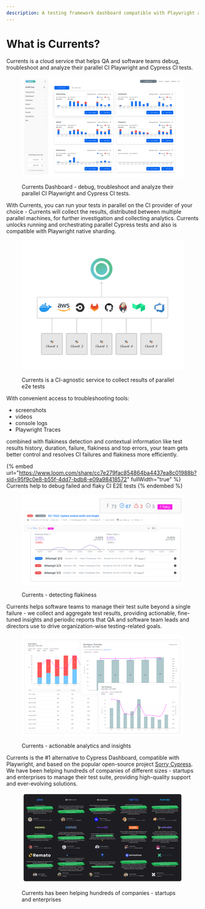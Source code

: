 ```yaml
---
description: A testing framework dashboard compatible with Playwright and Cypress.
---
```


# What is Currents?

Currents is a cloud service that helps QA and software teams debug, troubleshoot and analyze their parallel CI Playwright and Cypress CI tests.&#x20;

<figure><img src=".gitbook/assets/dashboard-overview (1).png" alt=""><figcaption><p>Currents Dashboard - debug, troubleshoot and analyze their parallel CI Playwright and Cypress CI tests.</p></figcaption></figure>

With Currents, you can run your tests in parallel on the CI provider of your choice - Currents will collect the results, distributed between multiple parallel machines, for further investigation and collecting analytics. Currents unlocks running and orchestrating parallel Cypress tests and also is compatible with Playwright native sharding.

<figure><img src=".gitbook/assets/playwright-sharding.png" alt=""><figcaption><p>Currents is a CI-agnostic service to collect results of parallel e2e tests</p></figcaption></figure>

With convenient access to troubleshooting tools:

* screenshots
* videos
* console logs
* Playwright Traces

combined with flakiness detection and contextual information like test results history, duration, failure, flakiness and top errors, your team gets better control and resolves CI failures and flakiness more efficiently.

{% embed url="https://www.loom.com/share/cc7e279fac854864ba4437ea8c01988b?sid=95f9c0e8-b55f-4dd7-bdb8-e09a98418572" fullWidth="true" %}
Currents help to debug failed and flaky CI E2E tests
{% endembed %}

<figure><img src=".gitbook/assets/flakiness-detection.png" alt=""><figcaption><p>Currents - detecting flakiness</p></figcaption></figure>

Currents helps software teams to manage their test suite beyond a single failure - we collect and aggregate test results, providing actionable, fine-tuned insights and periodic reports that QA and software team leads and directors use to drive organization-wise testing-related goals.

<figure><img src=".gitbook/assets/currents-analytics (1).png" alt=""><figcaption><p>Currents - actionable analytics and insights</p></figcaption></figure>

Currents is the #1 alternative to Cypress Dashboard, compatible with Playwright, and based on the popular open-source project [Sorry Cypress](https://sorry-cypress.dev). We have been helping hundreds of companies of different sizes - startups and enterprises to manage their test suite, providing high-quality support and ever-evolving solutions.

<figure><img src=".gitbook/assets/currents-testimonials (1).png" alt=""><figcaption><p>Currents has been helping hundreds of companies - startups and enterprises</p></figcaption></figure>
